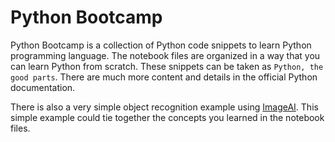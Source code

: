 # Python Bootcamp

Python Bootcamp is a collection of Python code snippets to learn Python programming language. The notebook files are organized in a way that you can learn Python from scratch.
These snippets can be taken as `Python, the good parts`. There are much more content and details in the official Python documentation.

There is also a very simple object recognition example using [ImageAI](https://imageai.readthedocs.io/en/latest/). This simple example could tie together the concepts you learned in the notebook files.
